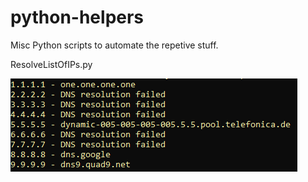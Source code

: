 # python-helpers
Misc Python scripts to automate the repetive stuff.

ResolveListOfIPs.py

![ResolveListofIPs.py](https://github.com/mr-tomr/python-helpers/blob/main/images/resolveListOfIPs.png)
